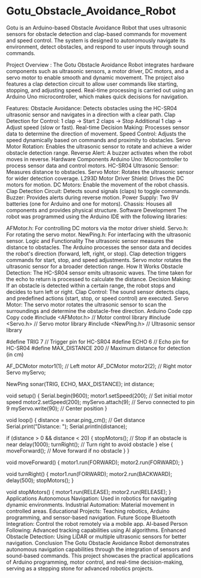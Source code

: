 # Gotu_Obstacle_Avoidance_Robot
Gotu is an Arduino-based Obstacle Avoidance Robot that uses ultrasonic sensors for obstacle detection and clap-based commands for movement and speed control. The system is designed to autonomously navigate its environment, detect obstacles, and respond to user inputs through sound commands.

Project Overview :
The Gotu Obstacle Avoidance Robot integrates hardware components such as ultrasonic sensors, a motor driver, DC motors, and a servo motor to enable smooth and dynamic movement. The project also features a clap detection circuit to allow user commands like starting, stopping, and adjusting speed. Real-time processing is carried out using an Arduino Uno microcontroller, which makes quick decisions for navigation.

Features:
Obstacle Avoidance:
Detects obstacles using the HC-SR04 ultrasonic sensor and navigates in a direction with a clear path.
Clap Detection for Control:
1 clap → Start
2 claps → Stop
Additional 1 clap → Adjust speed (slow or fast).
Real-time Decision Making:
Processes sensor data to determine the direction of movement.
Speed Control:
Adjusts the speed dynamically based on commands and proximity to obstacles.
Servo Motor Rotation:
Enables the ultrasonic sensor to rotate and achieve a wider obstacle detection range.
Reverse Alert:
A buzzer activates when the robot moves in reverse.
Hardware Components
Arduino Uno: Microcontroller to process sensor data and control motors.
HC-SR04 Ultrasonic Sensor: Measures distance to obstacles.
Servo Motor: Rotates the ultrasonic sensor for wider detection coverage.
L293D Motor Driver Shield: Drives the DC motors for motion.
DC Motors: Enable the movement of the robot chassis.
Clap Detection Circuit: Detects sound signals (claps) to toggle commands.
Buzzer: Provides alerts during reverse motion.
Power Supply: Two 9V batteries (one for Arduino and one for motors).
Chassis: Houses all components and provides physical structure.
Software Development
The robot was programmed using the Arduino IDE with the following libraries:

AFMotor.h: For controlling DC motors via the motor driver shield.
Servo.h: For rotating the servo motor.
NewPing.h: For interfacing with the ultrasonic sensor.
Logic and Functionality
The ultrasonic sensor measures the distance to obstacles.
The Arduino processes the sensor data and decides the robot's direction (forward, left, right, or stop).
Clap detection triggers commands for start, stop, and speed adjustments.
Servo motor rotates the ultrasonic sensor for a broader detection range.
How It Works
Obstacle Detection:
The HC-SR04 sensor emits ultrasonic waves.
The time taken for the echo to return is processed to calculate the distance.
Decision Making:
If an obstacle is detected within a certain range, the robot stops and decides to turn left or right.
Clap Control:
The sound sensor detects claps, and predefined actions (start, stop, or speed control) are executed.
Servo Motor:
The servo motor rotates the ultrasonic sensor to scan the surroundings and determine the obstacle-free direction.
Arduino Code
cpp
Copy code
#include <AFMotor.h>       // Motor control library
#include <Servo.h>         // Servo motor library
#include <NewPing.h>       // Ultrasonic sensor library

#define TRIG 7            // Trigger pin for HC-SR04
#define ECHO 6            // Echo pin for HC-SR04
#define MAX_DISTANCE 200  // Maximum distance for detection (in cm)

AF_DCMotor motor1(1);     // Left motor
AF_DCMotor motor2(2);     // Right motor
Servo myServo;

NewPing sonar(TRIG, ECHO, MAX_DISTANCE);
int distance;

void setup() {
  Serial.begin(9600);
  motor1.setSpeed(200);   // Set initial motor speed
  motor2.setSpeed(200);
  myServo.attach(9);      // Servo connected to pin 9
  myServo.write(90);      // Center position
}

void loop() {
  distance = sonar.ping_cm();  // Get distance
  Serial.print("Distance: ");
  Serial.println(distance);

  if (distance > 0 && distance < 20) {
    stopMotors();        // Stop if an obstacle is near
    delay(1000);
    turnRight();         // Turn right to avoid obstacle
  } else {
    moveForward();       // Move forward if no obstacle
  }
}

void moveForward() {
  motor1.run(FORWARD);
  motor2.run(FORWARD);
}

void turnRight() {
  motor1.run(FORWARD);
  motor2.run(BACKWARD);
  delay(500);
  stopMotors();
}

void stopMotors() {
  motor1.run(RELEASE);
  motor2.run(RELEASE);
}
Applications
Autonomous Navigation: Used in robotics for navigating dynamic environments.
Industrial Automation: Material movement in controlled areas.
Educational Projects: Teaching robotics, Arduino programming, and sensor-based navigation.
Future Scope
Bluetooth Integration: Control the robot remotely via a mobile app.
AI-based Person Following: Advanced tracking capabilities using AI algorithms.
Enhanced Obstacle Detection: Using LiDAR or multiple ultrasonic sensors for better navigation.
Conclusion
The Gotu Obstacle Avoidance Robot demonstrates autonomous navigation capabilities through the integration of sensors and sound-based commands. This project showcases the practical applications of Arduino programming, motor control, and real-time decision-making, serving as a stepping stone for advanced robotics projects.

